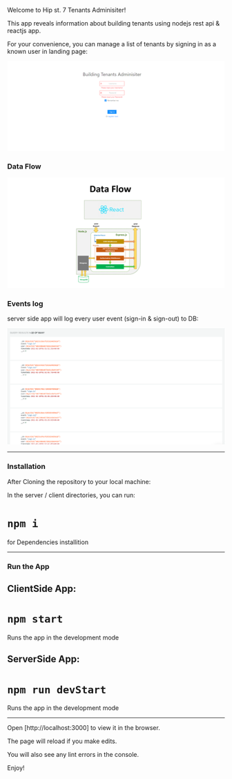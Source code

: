 Welcome to Hip st. 7 Tenants Adminisiter!

This app reveals information about building tenants using nodejs rest api & reactjs app.

For your convenience, you can manage a list of tenants by signing in as a known user in landing page:

![Alt text](./readMeImgs/sign-in.png?raw=true "Optional Title")

### Data Flow

![Alt text](./readMeImgs/data-flow.png?raw=true "Optional Title")

### Events log

server side app will log every user event (sign-in & sign-out) to DB:

![Alt text](./readMeImgs/events.png?raw=true "Optional Title")

---------------------------------------------------------------------------------

### Installation ###

After Cloning the repository to your local machine:

In the server / client directories, you can run:

# `npm i`
for Dependencies installition

----------------------------------------------------------------------------------

### Run the App ###

## ClientSide App:
# `npm start`
Runs the app in the development mode

## ServerSide App:
# `npm run devStart`
Runs the app in the development mode

-----------------------------------------------------------------------------------

Open [http://localhost:3000] to view it in the browser.

The page will reload if you make edits.

You will also see any lint errors in the console.


Enjoy!


